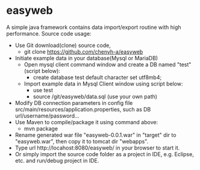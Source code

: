 # easyweb
A simple java framework contains data import/export routine with high performance.  Source code usage:
- Use Git download(clone) source code,
  - git clone https://github.com/chenyh-a/easyweb
- Initiate example data in your database(Mysql or MariaDB)
  - Open mysql client command window and create a DB named "test"(script below):
    - create database test default character set utf8mb4;
  - Import example data in Mysql Client window using script below:
    - use test
    - source /git/easyweb/data.sql (use your own path)
- Modify DB connection parameters in config file src/main/resources/application.properties, such as DB url/username/password...
- Use Maven to compile/package it using command above:
  - mvn package
- Rename generated war file "easyweb-0.0.1.war" in "target" dir to "easyweb.war", then copy it to tomcat dir "webapps".
- Type url http://locahost:8080/easyweb/ in your browser to start it.
- Or simply import the source code folder as a project in IDE, e.g. Eclipse, etc. and run/debug project in IDE.

